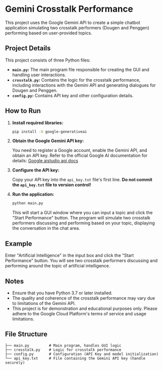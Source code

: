 # Gemini Crosstalk Performance

This project uses the Google Gemini API to create a simple chatbot application simulating two crosstalk performers (Dougen and Penggen) performing based on user-provided topics.

## Project Details

This project consists of three Python files:

- **`main.py`:** The main program file responsible for creating the GUI and handling user interactions.
- **`crosstalk.py`:** Contains the logic for the crosstalk performance, including interactions with the Gemini API and generating dialogues for Dougen and Penggen.
- **`config.py`:** Contains API key and other configuration details.

## How to Run

1. **Install required libraries:**

    ```bash
    pip install -U google-generativeai 
    ```

2. **Obtain the Google Gemini API key:**

    You need to register a Google account, enable the Gemini API, and obtain an API key. Refer to the official Google AI documentation for details: [Google aistudio api docs](https://aistudio.google.com/apikey)

3. **Configure the API key:**

    Copy your API key into the `api_key.txt` file's first line. **Do not commit the `api_key.txt` file to version control!**

4. **Run the application:**

    ```bash
    python main.py
    ```

    This will start a GUI window where you can input a topic and click the "Start Performance" button. The program will simulate two crosstalk performers discussing and performing based on your topic, displaying the conversation in the chat area.

## Example

Enter "Artificial Intelligence" in the input box and click the "Start Performance" button. You will see two crosstalk performers discussing and performing around the topic of artificial intelligence.

## Notes

- Ensure that you have Python 3.7 or later installed.
- The quality and coherence of the crosstalk performance may vary due to limitations of the Gemini API.
- This project is for demonstration and educational purposes only. Please adhere to the Google Cloud Platform's terms of service and usage limitations.

## File Structure

```plaintext
├── main.py         # Main program, handles GUI logic
├── crosstalk.py    # Logic for crosstalk performance
├── config.py       # Configuration (API Key and model initialization)
└── api_key.txt     # File containing the Gemini API key (handle securely)

